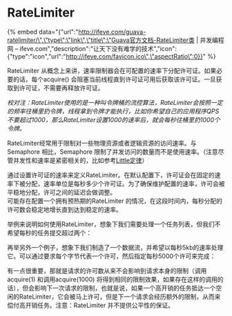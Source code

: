 # RateLimiter

{% embed data="{\"url\":\"http://ifeve.com/guava-ratelimiter/\",\"type\":\"link\",\"title\":\"Guava官方文档-RateLimiter类 \| 并发编程网 – ifeve.com\",\"description\":\"让天下没有难学的技术\",\"icon\":{\"type\":\"icon\",\"url\":\"http://ifeve.com/favicon.ico\",\"aspectRatio\":0}}" %}

RateLimiter 从概念上来讲，速率限制器会在可配置的速率下分配许可证。如果必要的话，每个acquire\(\) 会阻塞当前线程直到许可证可用后获取该许可证。一旦获取到许可证，不需要再释放许可证。

_校对注：RateLimiter使用的是一种叫令牌桶的流控算法，RateLimiter会按照一定的频率往桶里扔令牌，线程拿到令牌才能执行，比如你希望自己的应用程序QPS不要超过1000，那么RateLimiter设置1000的速率后，就会每秒往桶里扔1000个令牌。_

  
RateLimiter经常用于限制对一些物理资源或者逻辑资源的访问速率。与Semaphore 相比，Semaphore 限制了并发访问的数量而不是使用速率。（注意尽管并发性和速率是紧密相关的，比如参考[Little定律](http://en.wikipedia.org/wiki/Little's_law)）

通过设置许可证的速率来定义RateLimiter。在默认配置下，许可证会在固定的速率下被分配，速率单位是每秒多少个许可证。为了确保维护配置的速率，许可会被平稳地分配，许可之间的延迟会做调整。  
可能存在配置一个拥有预热期的RateLimiter 的情况，在这段时间内，每秒分配的许可数会稳定地增长直到达到稳定的速率。

举例来说明如何使用RateLimiter，想象下我们需要处理一个任务列表，但我们不希望每秒的任务提交超过两个：

再举另外一个例子，想象下我们制造了一个数据流，并希望以每秒5kb的速率处理它。可以通过要求每个字节代表一个许可，然后指定每秒5000个许可来完成：

有一点很重要，那就是请求的许可数从来不会影响到请求本身的限制（调用acquire\(1\) 和调用acquire\(1000\) 将得到相同的限制效果，如果存在这样的调用的话），但会影响下一次请求的限制，也就是说，如果一个高开销的任务抵达一个空闲的RateLimiter，它会被马上许可，但是下一个请求会经历额外的限制，从而来偿付高开销任务。注意：RateLimiter 并不提供公平性的保证。

